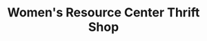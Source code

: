 ---
title: "Women's Resource Center Thrift Shop"
url: /traverse-city/womens-resource-center-thrift-shop/
shop: charity
---